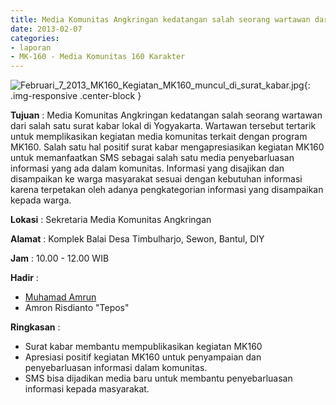 ```yaml
---
title: Media Komunitas Angkringan kedatangan salah seorang wartawan dari salah satu surat kabar lokal di Yogyakarta. Wartawan tersebut tertarik untuk memplikasikan kegiatan media komunitas terkait dengan program MK160. Salah satu hal positif surat kabar mengapresiasikan kegiatan MK160 untuk memanfaatkan SMS sebagai salah satu media penyebarluasan informasi yang ada dalam komunitas. Informasi yang disajikan dan disampaikan ke warga masyarakat sesuai dengan kebutuhan informasi karena terpetakan oleh adanya pengkategorian informasi yang disampaikan kepada warga. 
date: 2013-02-07
categories:
- laporan
- MK-160 - Media Komunitas 160 Karakter
---
```


![Februari_7_2013_MK160_Kegiatan_MK160_muncul_di_surat_kabar.jpg](/uploads/Februari_7_2013_MK160_Kegiatan_MK160_muncul_di_surat_kabar.jpg){: .img-responsive .center-block }

**Tujuan** : Media Komunitas Angkringan kedatangan salah seorang wartawan dari salah satu surat kabar lokal di Yogyakarta. Wartawan tersebut tertarik untuk memplikasikan kegiatan media komunitas terkait dengan program MK160. Salah satu hal positif surat kabar mengapresiasikan kegiatan MK160 untuk memanfaatkan SMS sebagai salah satu media penyebarluasan informasi yang ada dalam komunitas. Informasi yang disajikan dan disampaikan ke warga masyarakat sesuai dengan kebutuhan informasi karena terpetakan oleh adanya pengkategorian informasi yang disampaikan kepada warga. 

**Lokasi** : Sekretaria Media Komunitas Angkringan 

**Alamat** : Komplek Balai Desa Timbulharjo, Sewon, Bantul, DIY 

**Jam** : 10.00 - 12.00 WIB 

**Hadir** : 
* [Muhamad Amrun](http://wiki.ciptamedia.org/wiki/Muhamad_Amrun)
* Amron Risdianto "Tepos"

**Ringkasan** : 
* Surat kabar membantu mempublikasikan kegiatan MK160
* Apresiasi positif kegiatan MK160 untuk penyampaian dan penyebarluasan informasi dalam komunitas.
* SMS bisa dijadikan media baru untuk membantu penyebarluasan informasi kepada masyarakat.
